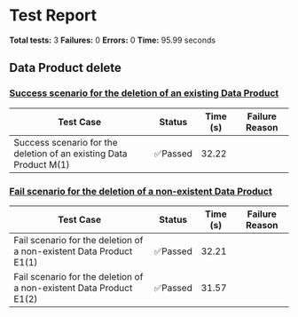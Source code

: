 # Test Report

**Total tests:** 3
**Failures:** 0
**Errors:** 0
**Time:** 95.99 seconds

## Data Product delete


### [Success scenario for the deletion of an existing Data Product](https://github.com/BrobridgeOrg/gravity-cli-tests/tree/main/data_product_delete_test/data_product_delete_test.feature#L9)

| Test Case | Status | Time (s) | Failure Reason |
|-----------|--------|----------|----------------|
| Success scenario for the deletion of an existing Data Product M(1)  | ✅Passed | 32.22 |  |

### [Fail scenario for the deletion of a non-existent Data Product](https://github.com/BrobridgeOrg/gravity-cli-tests/tree/main/data_product_delete_test/data_product_delete_test.feature#L21)

| Test Case | Status | Time (s) | Failure Reason |
|-----------|--------|----------|----------------|
| Fail scenario for the deletion of a non-existent Data Product E1(1)  | ✅Passed | 32.21 |  |
| Fail scenario for the deletion of a non-existent Data Product E1(2)  | ✅Passed | 31.57 |  |

